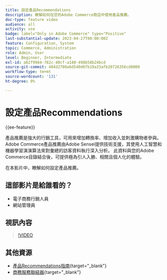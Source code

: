 ```yaml
---
title: 設定產品Recommendations
description: 瞭解如何在您的Adobe Commerce商店中使用產品推薦。
doc-type: feature video
audience: all
activity: use
badge: label="Only in Adobe Commerce" type="Positive"
last-substantial-update: 2023-04-27T00:00:00Z
feature: Configuration, System
topic: Commerce, Administration
role: Admin, User
level: Beginner, Intermediate
exl-id: a62f9984-782c-40cf-a140-498b58b24bcd
source-git-commit: 404d2708a6d540d6fb19a33afb20726356cd8000
workflow-type: tm+mt
source-wordcount: '131'
ht-degree: 0%

---
```


# 設定產品Recommendations

{{ee-feature}}

產品推薦是強大的行銷工具，可用來增加轉換率、增加收入並刺激購物者參與。 Adobe Commerce產品推薦由Adobe Sensei提供技術支援，其使用人工智慧和機器學習演演算法來對彙總的訪客資料執行深入分析。 此資料與您的Adobe Commerce目錄結合後，可提供極為引人入勝、相關且個人化的體驗。

在本影片中，瞭解如何設定產品推薦。

## 這部影片是給誰看的？

- 電子商務行銷人員
- 網站管理員

## 視訊內容

>[!VIDEO](https://video.tv.adobe.com/v/343991?quality=12&learn=on)

## 其他資源

- [產品Recommendations指南](https://experienceleague.adobe.com/docs/commerce-merchant-services/product-recommendations/overview.html){target="_blank"}
- [商務服務聯結器](https://experienceleague.adobe.com/docs/commerce-merchant-services/user-guides/integration-services/saas.html){target="_blank"}

